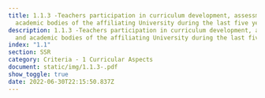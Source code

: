 ```yaml
---
title: 1.1.3 -Teachers participation in curriculum development, assessment and
  academic bodies of the affiliating University during the last five years.
description: 1.1.3 -Teachers participation in curriculum development, assessment
  and academic bodies of the affiliating University during the last five years.
index: "1.1"
section: SSR
category: Criteria - 1 Curricular Aspects
document: static/img/1.1.3-.pdf
show_toggle: true
date: 2022-06-30T22:15:50.837Z
---
```

